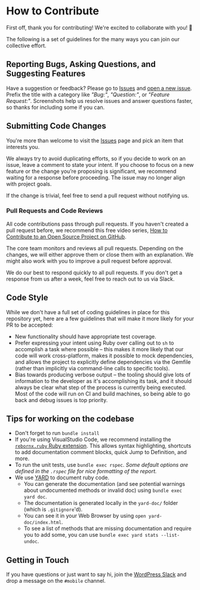 # How to Contribute

First off, thank you for contributing! We're excited to collaborate with you! 🎉

The following is a set of guidelines for the many ways you can join our collective effort.

## Reporting Bugs, Asking Questions, and Suggesting Features

Have a suggestion or feedback? Please go to [Issues](https://github.com/wordpress-mobile/release-toolkit/issues) and [open a new issue](https://github.com/wordpress-mobile/release-toolkit/issues/new). Prefix the title with a category like _"Bug:"_, _"Question:"_, or _"Feature Request:"_. Screenshots help us resolve issues and answer questions faster, so thanks for including some if you can.

## Submitting Code Changes

You're more than welcome to visit the [Issues](https://github.com/wordpress-mobile/release-toolkit/issues) page and pick an item that interests you.

We always try to avoid duplicating efforts, so if you decide to work on an issue, leave a comment to state your intent. If you choose to focus on a new feature or the change you’re proposing is significant, we recommend waiting for a response before proceeding. The issue may no longer align with project goals.

If the change is trivial, feel free to send a pull request without notifying us.

### Pull Requests and Code Reviews

All code contributions pass through pull requests. If you haven't created a pull request before, we recommend this free video series, [How to Contribute to an Open Source Project on GitHub](https://egghead.io/courses/how-to-contribute-to-an-open-source-project-on-github).

The core team monitors and reviews all pull requests. Depending on the changes, we will either approve them or close them with an explanation. We might also work with you to improve a pull request before approval.

We do our best to respond quickly to all pull requests. If you don't get a response from us after a week, feel free to reach out to us via Slack.

## Code Style

While we don't have a full set of coding guidelines in place for this repository yet, here are a few guidelines that will make it more likely for your PR to be accepted:

- New functionality should have appropriate test coverage.
- Prefer expressing your intent using Ruby over calling out to `sh` to accomplish a task where possible – this makes it more likely that our code will work cross-platform, makes it possible to mock dependencies, and allows the project to explicitly define dependencies via the Gemfile (rather than implicitly via command-line calls to specific tools).
- Bias towards producing verbose output – the tooling should give lots of information to the developer as it's accomplishing its task, and it should always be clear what step of the process is currently being executed. Most of the code will run on CI and build machines, so being able to go back and debug issues is top priority.

## Tips for working on the codebase

 - Don't forget to run `bundle install`
 - If you're using VisualStudio Code, we recommend installing the [`rebornx.ruby` Ruby extension](https://marketplace.visualstudio.com/items?itemName=rebornix.Ruby). This allows syntax highlighting, shortcuts to add documentation comment blocks, quick Jump to Definition, and more.
 - To run the unit tests, use `bundle exec rspec`. _Some default options are defined in the `.rspec` file for nice formatting of the report._
 - We use [YARD](https://yardoc.org/) to document ruby code.
    - You can generate the documentation (and see potential warnings about undocumented methods or invalid doc) using `bundle exec yard doc`.
    - The documentation is generated locally in the `yard-doc/` folder (which is `.gitignore`'d).
    - You can see it in your Web Browser by using `open yard-doc/index.html`.
    - To see a list of methods that are missing documentation and require you to add some, you can use `bundle exec yard stats --list-undoc`.

## Getting in Touch

If you have questions or just want to say hi, join the [WordPress Slack](https://make.wordpress.org/chat/) and drop a message on the `#mobile` channel.